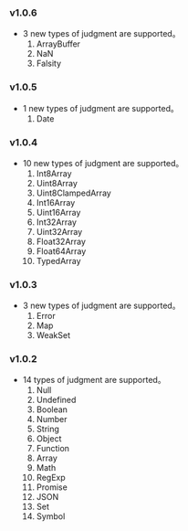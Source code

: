 ### v1.0.6
+ 3 new types of judgment are supported。
  1. ArrayBuffer
  2. NaN
  3. Falsity

### v1.0.5
+ 1 new types of judgment are supported。
  1. Date

### v1.0.4
+ 10 new types of judgment are supported。
  1. Int8Array
  2. Uint8Array
  3. Uint8ClampedArray
  4. Int16Array
  5. Uint16Array
  6. Int32Array
  7. Uint32Array
  8. Float32Array
  9. Float64Array
  10. TypedArray

### v1.0.3
+ 3 new types of judgment are supported。
  1. Error
  2. Map
  3. WeakSet


### v1.0.2
+ 14 types of judgment are supported。
  1. Null
  2. Undefined
  3. Boolean
  4. Number
  5. String
  6. Object
  7. Function
  8. Array
  9. Math
  10. RegExp
  11. Promise
  12. JSON
  13. Set
  14. Symbol
